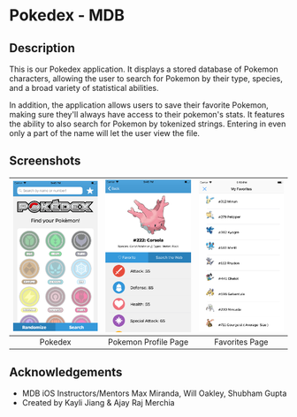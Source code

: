 # Pokedex - MDB

## Description
This is our Pokedex application. It displays a stored database of Pokemon characters, allowing the user to search for Pokemon by their type, species, and a broad variety of statistical abilities. 

In addition, the application allows users to save their favorite Pokemon, making sure they'll always have access to their pokemon's stats. It features the ability to also search for Pokemon by tokenized strings. Entering in even only a part of the name will let the user view the file.

## Screenshots
| <img src="screenshots/homescreen.png" width="200">        | <img src="screenshots/profilescreen.png" width="200">           | <img src="screenshots/favorites.png" width="200">  |
| :-------------: | :-------------: | :-------------: |
| Pokedex | Pokemon Profile Page | Favorites Page |

## Acknowledgements
* MDB iOS Instructors/Mentors Max Miranda, Will Oakley, Shubham Gupta
* Created by Kayli Jiang & Ajay Raj Merchia
